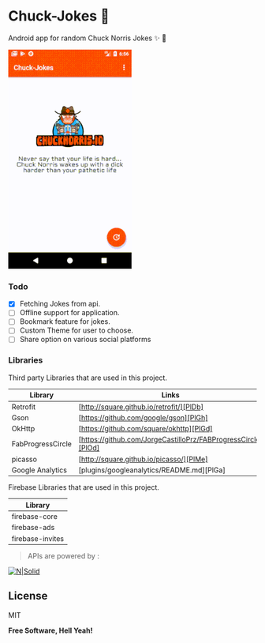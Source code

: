 Chuck-Jokes :rocket:
===========
Android app for random Chuck Norris Jokes :sparkles: :tada:

![](./screenshots/screen_recording.gif)

### Todo


- [x] Fetching Jokes from api.
- [ ] Offline support for application.
- [ ] Bookmark feature for jokes.
- [ ] Custom Theme for user to choose.
- [ ] Share option on various social platforms

### Libraries

Third party Libraries that are used in this project.

| Library | Links |
| ------ | ------ |
| Retrofit | [http://square.github.io/retrofit/][PlDb] |
| Gson | [https://github.com/google/gson][PlGh] |
| OkHttp | [https://github.com/square/okhttp][PlGd] |
| FabProgressCircle | [https://github.com/JorgeCastilloPrz/FABProgressCircle][PlOd] |
| picasso | [http://square.github.io/picasso/][PlMe] |
| Google Analytics | [plugins/googleanalytics/README.md][PlGa] |


Firebase Libraries that are used in this project.

| Library |
| ------ |
| firebase-core |
| firebase-ads |
| firebase-invites |


> APIs are powered by :

[![N|Solid](https://assets.chucknorris.host/img/avatar/chuck-norris.png)](https://api.chucknorris.io/)


License
----

MIT


**Free Software, Hell Yeah!**
